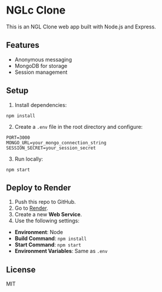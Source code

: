 
# NGLc Clone

This is an NGL Clone web app built with Node.js and Express.

## Features
- Anonymous messaging
- MongoDB for storage
- Session management

## Setup

1. Install dependencies:

```
npm install
```

2. Create a `.env` file in the root directory and configure:

```
PORT=3000
MONGO_URL=your_mongo_connection_string
SESSION_SECRET=your_session_secret
```

3. Run locally:

```
npm start
```

## Deploy to Render

1. Push this repo to GitHub.
2. Go to [Render](https://render.com).
3. Create a new **Web Service**.
4. Use the following settings:

- **Environment**: Node
- **Build Command**: `npm install`
- **Start Command**: `npm start`
- **Environment Variables**: Same as `.env`

## License
MIT
